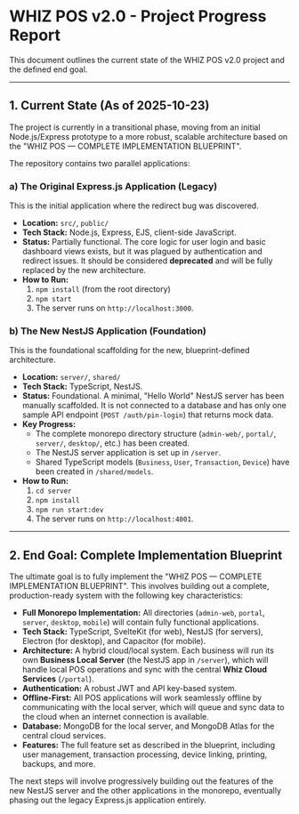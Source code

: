# WHIZ POS v2.0 - Project Progress Report

This document outlines the current state of the WHIZ POS v2.0 project and the defined end goal.

---

## 1. Current State (As of 2025-10-23)

The project is currently in a transitional phase, moving from an initial Node.js/Express prototype to a more robust, scalable architecture based on the "WHIZ POS — COMPLETE IMPLEMENTATION BLUEPRINT".

The repository contains two parallel applications:

### a) The Original Express.js Application (Legacy)

This is the initial application where the redirect bug was discovered.

*   **Location:** `src/`, `public/`
*   **Tech Stack:** Node.js, Express, EJS, client-side JavaScript.
*   **Status:** Partially functional. The core logic for user login and basic dashboard views exists, but it was plagued by authentication and redirect issues. It should be considered **deprecated** and will be fully replaced by the new architecture.
*   **How to Run:**
    1.  `npm install` (from the root directory)
    2.  `npm start`
    3.  The server runs on `http://localhost:3000`.

### b) The New NestJS Application (Foundation)

This is the foundational scaffolding for the new, blueprint-defined architecture.

*   **Location:** `server/`, `shared/`
*   **Tech Stack:** TypeScript, NestJS.
*   **Status:** Foundational. A minimal, "Hello World" NestJS server has been manually scaffolded. It is not connected to a database and has only one sample API endpoint (`POST /auth/pin-login`) that returns mock data.
*   **Key Progress:**
    *   The complete monorepo directory structure (`admin-web/`, `portal/`, `server/`, `desktop/`, etc.) has been created.
    *   The NestJS server application is set up in `/server`.
    *   Shared TypeScript models (`Business`, `User`, `Transaction`, `Device`) have been created in `/shared/models`.
*   **How to Run:**
    1.  `cd server`
    2.  `npm install`
    3.  `npm run start:dev`
    4.  The server runs on `http://localhost:4001`.

---

## 2. End Goal: Complete Implementation Blueprint

The ultimate goal is to fully implement the "WHIZ POS — COMPLETE IMPLEMENTATION BLUEPRINT". This involves building out a complete, production-ready system with the following key characteristics:

*   **Full Monorepo Implementation:** All directories (`admin-web`, `portal`, `server`, `desktop`, `mobile`) will contain fully functional applications.
*   **Tech Stack:** TypeScript, SvelteKit (for web), NestJS (for servers), Electron (for desktop), and Capacitor (for mobile).
*   **Architecture:** A hybrid cloud/local system. Each business will run its own **Business Local Server** (the NestJS app in `/server`), which will handle local POS operations and sync with the central **Whiz Cloud Services** (`/portal`).
*   **Authentication:** A robust JWT and API key-based system.
*   **Offline-First:** All POS applications will work seamlessly offline by communicating with the local server, which will queue and sync data to the cloud when an internet connection is available.
*   **Database:** MongoDB for the local server, and MongoDB Atlas for the central cloud services.
*   **Features:** The full feature set as described in the blueprint, including user management, transaction processing, device linking, printing, backups, and more.

The next steps will involve progressively building out the features of the new NestJS server and the other applications in the monorepo, eventually phasing out the legacy Express.js application entirely.
